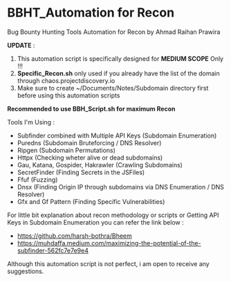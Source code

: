 # BBHT_Automation for Recon
Bug Bounty Hunting Tools Automation for Recon by Ahmad Raihan Prawira

****UPDATE**** : 
1. This automation script is specifically designed for ****MEDIUM SCOPE**** Only !!!
2. ****Specific_Recon.sh**** only used if you already have the list of the domain through chaos.projectdiscovery.io
3. Make sure to create ~/Documents/Notes/Subdomain directory first before using this automation scripts

**Recommended to use BBH_Script.sh for maximum Recon**

Tools I'm Using :
- Subfinder combined with Multiple API Keys (Subdomain Enumeration)
- Puredns (Subdomain Bruteforcing / DNS Resolver)
- Ripgen (Subdomain Permutations)
- Httpx (Checking wheter alive or dead subdomains)
- Gau, Katana, Gospider, Hakrawler (Crawling Subdomains)
- SecretFinder (Finding Secrets in the JSFiles)
- Ffuf (Fuzzing)
- Dnsx (Finding Origin IP through subdomains via DNS Enumeration / DNS Resolver)
- Gfx and Gf Pattern (Finding Specific Vulnerabilities)

For little bit explanation about recon methodology or scripts or Getting API Keys in Subdomain Enumeration you can refer the link below :
- https://github.com/harsh-bothra/Bheem
- https://muhdaffa.medium.com/maximizing-the-potential-of-the-subfinder-562fc7e7e9e4

Although this automation script is not perfect, i am open to receive any suggestions.
